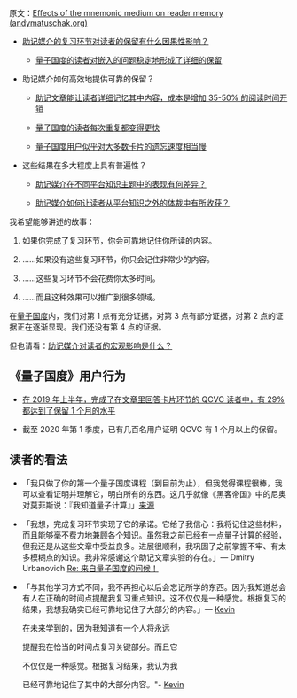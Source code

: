 原文：[Effects of the mnemonic medium on reader memory (andymatuschak.org)](https://notes.andymatuschak.org/zt1TyUANyt84UkQVBJjWEGZ3JUd2HP92r65)

- [助记媒介的复习环节对读者的保留有什么因果性影响？](https://notes.andymatuschak.org/z7eT9uRr3hqxJe2ojDnbZm5L6YhCnk6DfSPm2)

  - [量子国度的读者对嵌入的问题稳定地形成了详细的保留](https://notes.andymatuschak.org/z3kzMVAPanLdwuE4MQYt2ZW3p67Ce57ZVXjwZ)

- 助记媒介如何高效地提供可靠的保留？

  - [助记文章能让读者详细记忆其中内容，成本是增加 35-50% 的阅读时间开销](https://notes.andymatuschak.org/z3bWum57HwBPxDJuBNYg3fgNK6tU15QF8srNF)

  - [量子国度的读者每次重复都变得更快](https://notes.andymatuschak.org/z7NerCPWXbYe8mFnvzgMM9YYUkW9NkxBEcYBo)

  - [量子国度用户似乎对大多数卡片的遗忘速度相当慢](https://notes.andymatuschak.org/zUDMMZd4YLSXx5TSogPg8v96zPUdQ1hGcW1b)

- 这些结果在多大程度上具有普遍性？

  - [助记媒介在不同平台知识主题中的表现有何差异？](https://notes.andymatuschak.org/z7CBBYRd6sicSut8jg9zet1tfEoTZxwbWvW7d)

  - [助记媒介如何让读者从平台知识之外的体裁中有所收获？](https://notes.andymatuschak.org/z57S2Fte6gAnnM1gCS2nHpH7NYAiXD8KeDfvZ)

我希望能够讲述的故事：

1. 如果你完成了复习环节，你会可靠地记住你所读的内容。

2. ……如果没有这些复习环节，你只会记住非常少的内容。

3. ……这些复习环节不会花费你太多时间。

4. ……而且这种效果可以推广到很多领域。

在[量子国度](https://notes.andymatuschak.org/z2fBHADWa93EZTuNzuww7V3Vi587ZyZ4FHTHm)内，我们对第 1 点有充分证据，对第 3 点有部分证据，对第 2 点的证据正在逐渐显现。我们还没有第 4 点的证据。

但也请看：[助记媒介对读者的宏观影响是什么？](https://notes.andymatuschak.org/z5yKJEmSVZvRr6Q5kDdKeCEt9aqCjo2hQwNcm)

## 《量子国度》用户行为

- [在 2019 年上半年，完成了在文章里回答卡片环节的 QCVC 读者中，有 29% 都达到了保留 1 个月的水平](https://notes.andymatuschak.org/z4VciDxvFwYkQo2cAuK6Uj7NfXhMpqBTh7SNQ)

- 截至 2020 年第 1 季度，已有几百名用户证明 QCVC 有 1 个月以上的保留。

## 读者的看法

- 「我只做了你的第一个量子国度课程（到目前为止），但我觉得课程很棒，我可以查看证明并理解它，明白所有的东西。这几乎就像《黑客帝国》中的尼奥对莫菲斯说：『我知道量子计算』」[来源](https://twitter.com/KeithMansfield/status/1132031824513966080)

- 「我想，完成复习环节实现了它的承诺。它给了我信心：我将记住这些材料，而且能够毫不费力地兼顾各个知识。虽然我之前已经有一点量子计算的经验，但我还是从这些文章中受益良多。进展很顺利，我巩固了之前掌握不牢、有太多模糊点的知识。我非常感谢这个助记文章实验的存在。」— Dmitry Urbanovich [Re: 来自量子国度的问候！](javascript:void(0))

- 「与其他学习方式不同，我不再担心以后会忘记所学的东西。因为我知道总会有人在正确的时间点提醒我复习重点知识。这不仅仅是一种感觉。根据复习的结果，我想我确实已经可靠地记住了大部分的内容。」— [Kevin](javascript:void(0))

  在未来学到的，因为我知道有一个人将永远

  提醒我在恰当的时间点复习关键部分。而且它

  不仅仅是一种感觉。根据复习结果，我认为我

  已经可靠地记住了其中的大部分内容。"- [Kevin](javascript:void(0))